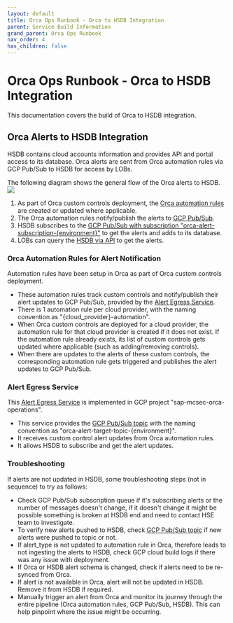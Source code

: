 ```yaml
---
layout: default
title: Orca Ops Runbook - Orca to HSDB Integration
parent: Service Build Information
grand_parent: Orca Ops Runbook
nav_order: 4
has_children: false
---
```


# Orca Ops Runbook - Orca to HSDB Integration

This documentation covers the build of Orca to HSDB integration.

## Orca Alerts to HSDB Integration

HSDB contains cloud accounts information and provides API and portal access to its database.
Orca alerts are sent from Orca automation rules via GCP Pub/Sub to HSDB for access by LOBs.

The following diagram shows the general flow of the Orca alerts to HSDB.
<img align="center" src="/assets/docs-images/orca_ops_runbooks/orca_alert_to_mcdb_integration_flow.jpg">

1. As part of Orca custom controls deployment, the [Orca automation rules](#orca-automation-rules-for-alert-notification) are created or updated where applicable.
2. The Orca automation rules notify/publish the alerts to [GCP Pub/Sub](#alert-egress-service).
3. HSDB subscribes to the [GCP Pub/Sub with subscription "orca-alert-subscription-{environment}"](https://console.cloud.google.com/cloudpubsub/subscription/detail/orca-alert-subscription-prod?project=sap-mcsec-orca-operations&authuser=1) to get the alerts and adds to its database.
4. LOBs can query the [HSDB via API](/mce/devsecops-docs/external/compliance_scanning/orca/hsdb_api.md) to get the alerts.

### Orca Automation Rules for Alert Notification

Automation rules have been setup in Orca as part of Orca custom controls deployment.

- These automation rules track custom controls and notify/publish their alert updates to GCP Pub/Sub, provided by the [Alert Egress Service](#alert-egress-service).
- There is 1 automation rule per cloud provider, with the naming convention as "{cloud_provider}-automation".
- When Orca custom controls are deployed for a cloud provider, the automation rule for that cloud provider is created if it does not exist. If the automation rule already exists, its list of custom controls gets updated where applicable (such as adding/removing controls).
- When there are updates to the alerts of these custom controls, the corresponding automation rule gets triggered and publishes the alert updates to GCP Pub/Sub.

### Alert Egress Service

This [Alert Egress Service](https://github.tools.sap/SAE/orca/tree/main/services/alert_egress) is implemented in GCP project "sap-mcsec-orca-operations".

- This service provides the [GCP Pub/Sub topic](https://console.cloud.google.com/cloudpubsub/topic/detail/orca-alert-target-topic-prod?project=sap-mcsec-orca-operations) with the naming convention as "orca-alert-target-topic-{environment}".
- It receives custom control alert updates from Orca automation rules.
- It allows HSDB to subscribe and get the alert updates.

### Troubleshooting

If alerts are not updated in HSDB, some troubleshooting steps (not in sequence) to try as follows:

- Check GCP Pub/Sub subscription queue if it's subscribing alerts or the number of messages doesn't change, if it doesn't change it might be possible something is broken at HSDB end and need to contact HSE team to investigate.
- To verify new alerts pushed to HSDB, check [GCP Pub/Sub topic](https://console.cloud.google.com/cloudpubsub/topic/detail/orca-alert-target-topic-prod?project=sap-mcsec-orca-operations) if new alerts were pushed to topic or not.
- If alert_type is not updated to automation rule in Orca, therefore leads to not ingesting the alerts to HSDB, check GCP cloud build logs if there was any issue with deployment.
- If Orca or HSDB alert schema is changed, check if alerts need to be re-synced from Orca.
- If alert is not available in Orca, alert will not be updated in HSDB. Remove it from HSDB if required.
- Manually trigger an alert from Orca and monitor its journey through the entire pipeline (Orca automation rules, GCP Pub/Sub, HSDB). This can help pinpoint where the issue might be occurring.
